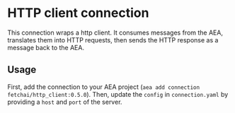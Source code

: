# HTTP client connection
This connection wraps a http client. It consumes messages from the AEA, translates them into HTTP requests, then sends the HTTP response as a message back to the AEA.

## Usage
First, add the connection to your AEA project (`aea add connection fetchai/http_client:0.5.0`). Then, update the `config` in `connection.yaml` by providing a `host` and `port` of the server.
